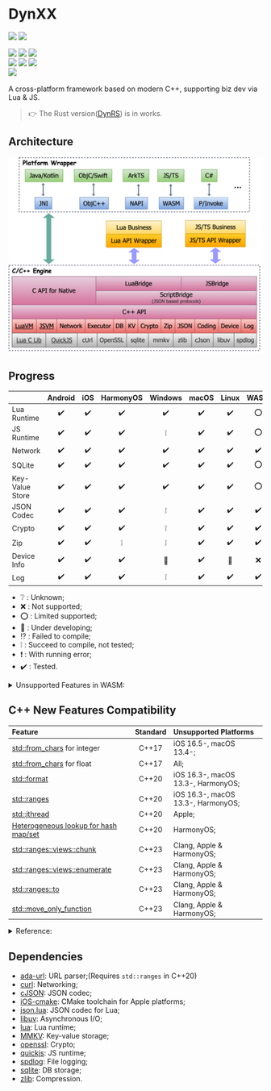# DynXX

[<img src="https://img.shields.io/sonar/quality_gate/R1NC_DynXX/main?server=https%3A%2F%2Fsonarcloud.io&logo=sonar&label=Sonar%20-%20Quality%20Gate"/>][16]
[<img src="https://img.shields.io/sonar/violations/R1NC_DynXX/main?server=https%3A%2F%2Fsonarcloud.io&format=long&logo=sonar&label=Sonar%20-%20Violations"/>][25]
 
[<img src="https://img.shields.io/github/actions/workflow/status/R1NC/DynXX/CI-Android-macOS.yml?branch=main&label=CI%20-%20Android&logo=android&logoColor=3DDC84"/>][26]
[<img src="https://img.shields.io/github/actions/workflow/status/R1NC/DynXX/CI-iOS.yml?branch=main&label=CI%20-%20iOS&logo=Apple&logoColor=white"/>][33]
[<img src="https://img.shields.io/github/actions/workflow/status/R1NC/DynXX/CI-HarmonyOS-macOS.yml?branch=main&label=CI%20-%20HarmonyOS&logo=Huawei&logoColor=FF0000"/>][24]       
[<img src="https://img.shields.io/github/actions/workflow/status/R1NC/DynXX/CI-Windows.yml?branch=main&label=CI%20-%20Windows&logo=gitforwindows&logoColor=0078D4"/>][35]
[<img src="https://img.shields.io/github/actions/workflow/status/R1NC/DynXX/CI-macOS.yml?branch=main&label=CI%20-%20macOS&logo=Apple&logoColor=white"/>][34]
[<img src="https://img.shields.io/github/actions/workflow/status/R1NC/DynXX/CI-Linux-Ubuntu.yml?branch=main&label=CI%20-%20Linux&logo=Linux&logoColor=FBB726"/>][30]      
[<img src="https://img.shields.io/github/actions/workflow/status/R1NC/DynXX/CI-WASM-macOS.yml?branch=main&label=CI%20-%20WASM&logo=WebAssembly&logoColor=654FF0"/>][29] 

A cross-platform framework based on modern C++, supporting biz dev via Lua & JS.

> :point_right: The Rust version([DynRS][31]) is in works.


## Architecture

![Arch](/res/arch.svg)

## Progress

| | Android | iOS | HarmonyOS  | Windows | macOS | Linux | WASM |
| :-- | :--: | :--: | :--: | :--: | :--: | :--: | :--: |
| Lua Runtime |:heavy_check_mark:|:heavy_check_mark:|:heavy_check_mark:|:heavy_check_mark:|:heavy_check_mark:|:heavy_check_mark:|:o:|
| JS Runtime |:heavy_check_mark:|:heavy_check_mark:|:heavy_check_mark:|:grey_exclamation:|:heavy_check_mark:|:heavy_check_mark:|:o:|
| Network |:heavy_check_mark:|:heavy_check_mark:|:heavy_check_mark:|:heavy_check_mark:|:heavy_check_mark:|:heavy_check_mark:|:heavy_check_mark:|
| SQLite |:heavy_check_mark:|:heavy_check_mark:|:heavy_check_mark:|:heavy_check_mark:|:heavy_check_mark:|:heavy_check_mark:|:o:|
| Key-Value Store |:heavy_check_mark:|:heavy_check_mark:|:heavy_check_mark:|:heavy_check_mark:|:heavy_check_mark:|:heavy_check_mark:|:o:|
| JSON Codec |:heavy_check_mark:|:heavy_check_mark:|:heavy_check_mark:|:grey_exclamation:|:heavy_check_mark:|:heavy_check_mark:|:heavy_check_mark:|
| Crypto |:heavy_check_mark:|:heavy_check_mark:|:heavy_check_mark:|:grey_exclamation:|:heavy_check_mark:|:heavy_check_mark:|:heavy_check_mark:|
| Zip |:heavy_check_mark:|:heavy_check_mark:|:grey_exclamation:|:grey_exclamation:|:heavy_check_mark:|:heavy_check_mark:|:heavy_check_mark:|
| Device Info |:heavy_check_mark:|:heavy_check_mark:|:heavy_check_mark:|:hammer:|:heavy_check_mark:|:hammer:|:x:|
| Log |:heavy_check_mark:|:heavy_check_mark:|:heavy_check_mark:|:grey_exclamation:|:heavy_check_mark:|:heavy_check_mark:|:heavy_check_mark:|

* :grey_question: : Unknown;
* :x: : Not supported;
* :o: : Limited supported;
* :hammer: : Under developing;
* :interrobang: : Failed to compile;
* :grey_exclamation: : Succeed to compile, not tested;
* :heavy_exclamation_mark: : With running error;
* :heavy_check_mark: : Tested.

<details>

<summary>Unsupported Features in WASM:</summary>

* Load Lua script with file;(Will trigger a prompt window)
* [C/C++ callback JS function in async thread][2].

</details>

## C++ New Features Compatibility

| Feature                                      | Standard | Unsupported Platforms              |
| :------------------------------------------- | :------: | :--------------------------------- |
| [std::from_chars][19] for integer            | C++17    | iOS 16.5-, macOS 13.4-;            |
| [std::from_chars][19] for float              | C++17    | All;                               |
| [std::format][12]                            | C++20    | iOS 16.3-, macOS 13.3-, HarmonyOS; |
| [std::ranges][13]                            | C++20    | iOS 16.3-, macOS 13.3-, HarmonyOS; |
| [std::jthread][28]                           | C++20    | Apple;                             |
| [Heterogeneous lookup for hash map/set][32]  | C++20    | HarmonyOS;                         |
| [std::ranges::views::chunk][14]              | C++23    | Clang, Apple & HarmonyOS;          |
| [std::ranges::views::enumerate][20]          | C++23    | Clang, Apple & HarmonyOS;          |
| [std::ranges::to][36]                        | C++23    | Clang, Apple & HarmonyOS;          |
| [std::move_only_function][23]                | C++23    | Clang, Apple & HarmonyOS;          |

<details>

<summary>Reference:</summary>

* [C++ compiler support - cppreference.com][22];
* [C++ Language Support - Xcode - Apple Developer][21];

</details>

## Dependencies

* [ada-url][3]: URL parser;(Requires `std::ranges` in C++20)
* [curl][4]: Networking;
* [cJSON][5]: JSON codec;
* [iOS-cmake][18]: CMake toolchain for Apple platforms;
* [json.lua][27]: JSON codec for Lua;
* [libuv][6]: Asynchronous I/O;
* [lua][7]: Lua runtime;
* [MMKV][8]: Key-value storage;
* [openssl][9]: Crypto;
* [quickjs][10]: JS runtime;
* [spdlog][15]: File logging;
* [sqlite][11]: DB storage;
* [zlib][17]: Compression.

[1]: https://emscripten.org/docs/getting_started/downloads.html#sdk-download-and-install
[2]: https://github.com/emscripten-core/emscripten/issues/16567
[3]: https://github.com/ada-url/ada
[4]: https://github.com/curl/curl
[5]: https://github.com/DaveGamble/cJSON
[6]: https://github.com/libuv/libuv
[7]: https://github.com/lua/lua
[8]: https://github.com/Tencent/MMKV
[9]: https://github.com/openssl/openssl
[10]: https://github.com/bellard/quickjs
[11]: https://github.com/sqlite/sqlite
[12]: https://en.cppreference.com/w/cpp/utility/format/format
[13]: https://en.cppreference.com/w/cpp/ranges
[14]: https://en.cppreference.com/w/cpp/ranges/chunk_view
[15]: https://github.com/gabime/spdlog
[16]: https://sonarcloud.io/project/overview?id=R1NC_DynXX
[17]: https://github.com/madler/zlib
[18]: https://github.com/leetal/ios-cmake
[19]: https://en.cppreference.com/w/cpp/utility/from_chars
[20]: https://en.cppreference.com/w/cpp/ranges/enumerate_view
[21]: https://developer.apple.com/xcode/cpp/
[22]: https://en.cppreference.com/w/cpp/compiler_support
[23]: https://en.cppreference.com/w/cpp/utility/functional/move_only_function.html
[24]: ../../actions/workflows/CI-HarmonyOS-macOS.yml
[25]: https://sonarcloud.io/project/issues?issueStatuses=OPEN%2CCONFIRMED&id=R1NC_DynXX
[26]: ../../actions/workflows/CI-Android-macOS.yml
[27]: https://gist.github.com/tylerneylon/59f4bcf316be525b30ab
[28]: https://en.cppreference.com/w/cpp/thread/jthread.html
[29]: ../../actions/workflows/CI-WASM-macOS.yml
[30]: ../../actions/workflows/CI-Linux-Ubuntu.yml
[31]: https://github.com/R1NC/DynRS
[32]: https://www.open-std.org/jtc1/sc22/wg21/docs/papers/2018/p0919r3.html
[33]: ../../actions/workflows/CI-iOS.yml
[34]: ../../actions/workflows/CI-macOS.yml
[35]: ../../actions/workflows/CI-Windows.yml
[36]: https://en.cppreference.com/w/cpp/ranges/to.html
